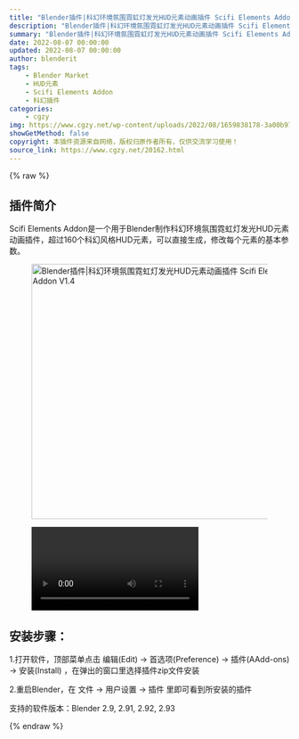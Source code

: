 ```yaml
---
title: "Blender插件|科幻环境氛围霓虹灯发光HUD元素动画插件 Scifi Elements Addon V1.4"
description: "Blender插件|科幻环境氛围霓虹灯发光HUD元素动画插件 Scifi Elements Addon V1.4"
summary: "Blender插件|科幻环境氛围霓虹灯发光HUD元素动画插件 Scifi Elements Addon V1.4"
date: 2022-08-07 00:00:00
updated: 2022-08-07 00:00:00
author: blenderit
tags: 
    - Blender Market
    - HUD元素
    - Scifi Elements Addon
    - 科幻插件
categories:
    - cgzy
img: https://www.cgzy.net/wp-content/uploads/2022/08/1659838178-3a00b973841276b.jpg
showGetMethod: false
copyright: 本插件资源来自网络，版权归原作者所有，仅供交流学习使用！
source_link: https://www.cgzy.net/20162.html
---
```


{% raw %}
<div class="wp-block-pandastudio-title"><div class="title_style_01"><h2 id="h2-0">插件简介</h2></div></div><p class="is-style-text-indent-2em">Scifi Elements Addon是一个用于Blender制作科幻环境氛围霓虹灯发光HUD元素动画插件，超过160个科幻风格HUD元素，可以直接生成，修改每个元素的基本参数。</p><div class="wp-block-image is-style-border-round-and-with-shadow"><figure class="aligncenter size-full"><img fetchpriority="high" decoding="async" width="512" height="458" src="https://www.cgzy.net/wp-content/uploads/2022/08/1659838178-3a00b973841276b.jpg" class="wp-image-20163" title="Blender插件|科幻环境氛围霓虹灯发光HUD元素动画插件 Scifi Elements Addon V1.4" alt="Blender插件|科幻环境氛围霓虹灯发光HUD元素动画插件 Scifi Elements Addon V1.4"></figure></div><figure class="wp-block-video aligncenter"><video controls src="https://cloud.video.taobao.com/play/u/717183932/p/1/e/6/t/1/372074922476.mp4"></video></figure><div class="wp-block-pandastudio-title"><div class="title_style_01"><h2 id="h2-1">安装步骤：</h2></div></div><p>1.打开软件，顶部菜单点击 编辑(Edit) → 首选项(Preference) → 插件(AAdd-ons) → 安装(Install) ，在弹出的窗口里选择插件zip文件安装</p><p>2.重启Blender，在 文件 → 用户设置 → 插件 里即可看到所安装的插件</p><div class="wp-block-pandastudio-tips"><div class="tip success "><p>支持的软件版本：Blender 2.9, 2.91, 2.92, 2.93</p>
</div></div>
<div style="display: none">cgzy</div>
{% endraw %}